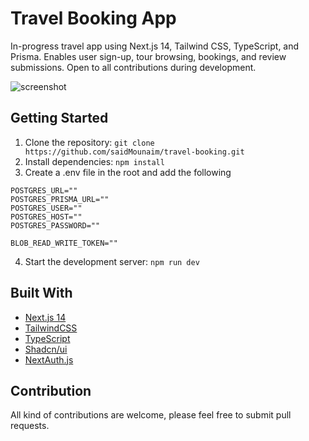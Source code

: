 # Travel Booking App

In-progress travel app using Next.js 14, Tailwind CSS, TypeScript, and Prisma. Enables user sign-up, tour browsing, bookings, and review submissions. Open to all contributions during development.

![screenshot](https://i.ibb.co/L0HdM87/Screenshot-1.jpg)

## Getting Started

1. Clone the repository: `git clone https://github.com/saidMounaim/travel-booking.git`
2. Install dependencies: `npm install`
3. Create a .env file in the root and add the following

```
POSTGRES_URL=""
POSTGRES_PRISMA_URL=""
POSTGRES_USER=""
POSTGRES_HOST=""
POSTGRES_PASSWORD=""

BLOB_READ_WRITE_TOKEN=""
```

4. Start the development server: `npm run dev`

## Built With

- [Next.js 14](https://nextjs.org/)
- [TailwindCSS](https://tailwindcss.com/)
- [TypeScript](https://www.typescriptlang.org/)
- [Shadcn/ui](https://ui.shadcn.com/)
- [NextAuth.js](https://next-auth.js.org/)

## Contribution

All kind of contributions are welcome, please feel free to submit pull requests.

